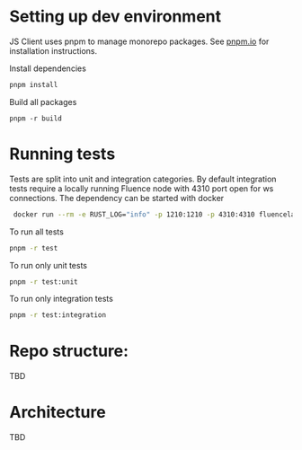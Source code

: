 # Setting up dev environment

JS Client uses pnpm to manage monorepo packages. See [pnpm.io](https://pnpm.io/installation) for installation instructions.

Install dependencies

```bash
pnpm install
```

Build all packages

```
pnpm -r build
```

# Running tests

Tests are split into unit and integration categories. By default integration tests require a locally running Fluence node with 4310 port open for ws connections. The dependency can be started with docker

```bash
 docker run --rm -e RUST_LOG="info" -p 1210:1210 -p 4310:4310 fluencelabs/fluence -t 1210 -w 4310 -k gKdiCSUr1TFGFEgu2t8Ch1XEUsrN5A2UfBLjSZvfci9SPR3NvZpACfcpPGC3eY4zma1pk7UvYv5zb1VjvPHwCjj
```

To run all tests

```bash
pnpm -r test
```

To run only unit tests

```bash
pnpm -r test:unit
```

To run only integration tests

```bash
pnpm -r test:integration
```

# Repo structure:

TBD

# Architecture

TBD
